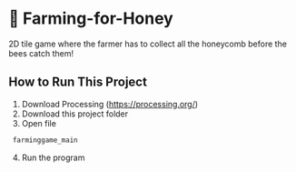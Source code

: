 # :honey_pot: Farming-for-Honey
2D tile game where the farmer has to collect all the honeycomb before the bees catch them!

## How to Run This Project ##
1. Download Processing (https://processing.org/)
2. Download this project folder
3. Open file 
```html
 farminggame_main
```
4. Run the program
